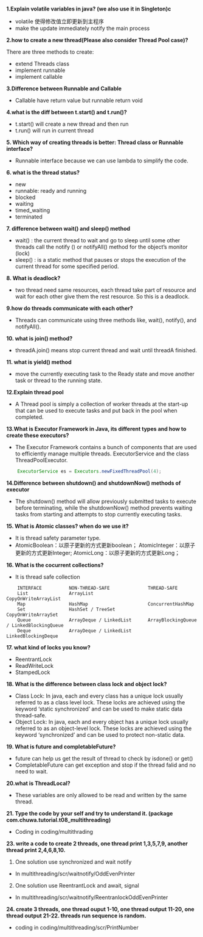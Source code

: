 **1.Explain volatile variables in java? (we also use it in Singleton)c**
+ volatile 使得修改值⽴即更新到主程序
+ make the update immediately notify the main process

**2.how to create a new thread(Please also consider Thread Pool case)?**

There are three methods to create:
+ extend Threads class
+ implement runnable
+ implement callable

**3.Difference between Runnable and Callable**
+ Callable have return value but runnable return void

**4.what is the diff between t.start() and t.run()?**
+ t.start() will create a new thread and then run
+ t.run() will run in current thread

**5. Which way of creating threads is better: Thread class or Runnable interface?**
+ Runnable interface because we can use lambda to simplify the code.

**6.  what is the thread status?**
+ new 
+ runnable: ready and running
+ blocked
+ waiting
+ timed_waiting
+ terminated

**7. difference between wait() and sleep() method**
+ wait() : the current thread to wait and go to sleep until some other threads call the notify () or notifyAll() method for the object’s monitor (lock)
+ sleep() : is a static method that pauses or stops the execution of the current thread for some specified period.

**8. What is deadlock?**
+ two thread need same resources, each thread take part of resource and wait for each other give them the rest resource. So this is a deadlock.

**9.how do threads communicate with each other?**
+ Threads can communicate using three methods like, wait(), notify(), and notifyAll().

**10. what is join() method?**
+ threadA.join() means stop current thread and wait until threadA finished.

**11. what is yield() method**
+ move the currently executing task to the Ready state and move another task or thread to the running state.

**12.Explain thread pool**
+ A Thread pool is simply a collection of worker threads at the start-up that 
can be used to execute tasks and put back in the pool when completed.
  
**13.What is Executor Framework in Java, its different types and how to create these
executors?**
+ The Executor Framework contains a bunch of components that are used to efficiently manage multiple threads. 
ExecutorService and the class ThreadPoolExecutor.
```java
    ExecutorService es = Executors.newFixedThreadPool(4);
```

**14.Difference between shutdown() and shutdownNow() methods of executor**
+ The shutdown() method will allow previously submitted tasks to execute before terminating,
while the shutdownNow() method prevents waiting tasks from starting and attempts to stop currently executing tasks.

**15. What is Atomic classes? when do we use it?**
+ It is thread safety parameter type.
+  AtomicBoolean：以原⼦更新的⽅式更新boolean； AtomicInteger：以原⼦更新的⽅式更新Integer; AtomicLong：以原⼦更新的⽅式更新Long；
   
**16. What is the cocurrent collections?**
+ It is thread safe collection
```
    INTERFACE          NON-THREAD-SAFE              THREAD-SAFE
    List               ArrayList                    CopyOnWriteArrayList
    Map                HashMap                      ConcurrentHashMap
    Set                HashSet / TreeSet            CopyOnWriteArraySet
    Queue              ArrayDeque / LinkedList      ArrayBlockingQueue / LinkedBlockingQueue
    Deque              ArrayDeque / LinkedList      LinkedBlockingDeque
```

**17. what kind of locks you know?**
+ ReentrantLock
+ ReadWriteLock
+ StampedLock

**18. What is the difference between class lock and object lock?**
+ Class Lock: In java, each and every class has a unique lock usually referred to as a class level lock. 
These locks are achieved using the keyword ‘static synchronized’ and can be used to make static data thread-safe. 
+ Object Lock: In java, each and every object has a unique lock usually referred to as an object-level lock. 
These locks are achieved using the keyword ‘synchronized’ and can be used to protect non-static data.

**19. What is future and completableFuture?**
+ future can help us get the result of thread to check by isdone() or get()
+ CompletableFuture can get exception and stop if the thread falid and no need to wait.

**20.what is ThreadLocal?**
+ These variables are only allowed to be read and written by the same thread. 

**21. Type the code by your self and try to understand it. (package
com.chuwa.tutorial.t08_multithreading)**
+ Coding in coding/multithrading

**23. write a code to create 2 threads, one thread print 1,3,5,7,9, another thread print
    2,4,6,8,10.**
1. One solution use synchronized and wait notify
+ In multithreading/scr/waitnotify/OddEvenPrinter
2. One solution use ReentrantLock and await, signal
+ In multithreading/scr/waitnotify/ReentranlockOddEvenPrinter

**24. create 3 threads, one thread ouput 1-10, one thread output 11-20, one thread
output 21-22. threads run sequence is random.**
+ coding in coding/multithreading/scr/PrintNumber


